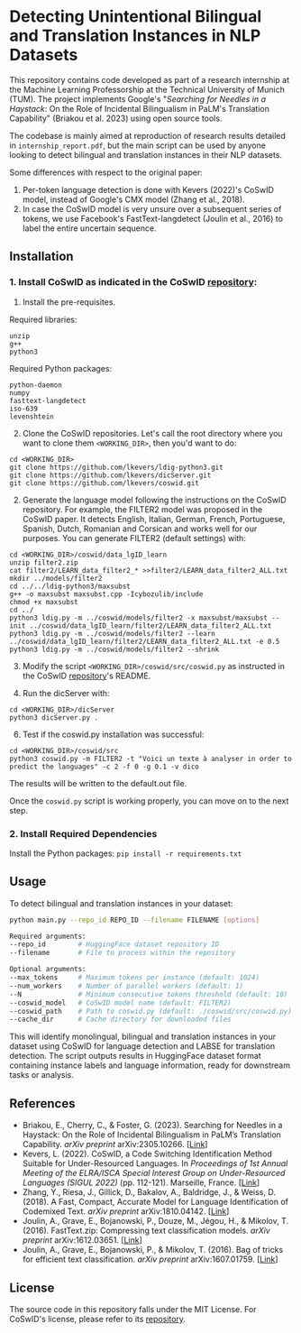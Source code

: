# Detecting Unintentional Bilingual and Translation Instances in NLP Datasets
This repository contains code developed as part of a research internship at the Machine Learning Professorship at the Technical University of Munich (TUM). The project implements Google's "*Searching for Needles in a Haystack*: On the Role of Incidental Bilingualism in PaLM's Translation Capability" (Briakou et al. 2023) using open source tools.

The codebase is mainly aimed at reproduction of research results detailed in `internship_report.pdf`, but the main script can be used by anyone looking to detect bilingual and translation instances in their NLP datasets.

Some differences with respect to the original paper:
1. Per-token language detection is done with Kevers (2022)'s CoSwID model, instead of Google's CMX model (Zhang et al., 2018).
2. In case the CoSwID model is very unsure over a subsequent series of tokens, we use Facebook's FastText-langdetect (Joulin et al., 2016) to label the entire uncertain sequence.

## Installation
### 1. Install CoSwID as indicated in the CoSwID [repository](https://github.com/lkevers/coswid):
1. Install the pre-requisites.
   
Required libraries:
```
unzip
g++
python3
```
Required Python packages:
```
python-daemon
numpy
fasttext-langdetect
iso-639
levenshtein
```
2. Clone the CoSwID repositories. Let's call the root directory where you want to clone them `<WORKING_DIR>`, then you'd want to do:
```
cd <WORKING_DIR>
git clone https://github.com/lkevers/ldig-python3.git
git clone https://github.com/lkevers/dicServer.git
git clone https://github.com/lkevers/coswid.git
```
2. Generate the language model following the instructions on the CoSwID repository. For example, the FILTER2 model was proposed in the CoSwID paper. It detects English, Italian, German, French, Portuguese, Spanish, Dutch, Romanian and Corsican and works well for our purposes. You can generate FILTER2 (default settings) with: 
```
cd <WORKING_DIR>/coswid/data_lgID_learn
unzip filter2.zip
cat filter2/LEARN_data_filter2_* >>filter2/LEARN_data_filter2_ALL.txt
mkdir ../models/filter2
cd ../../ldig-python3/maxsubst
g++ -o maxsubst maxsubst.cpp -Icybozulib/include
chmod +x maxsubst
cd ../
python3 ldig.py -m ../coswid/models/filter2 -x maxsubst/maxsubst --init ../coswid/data_lgID_learn/filter2/LEARN_data_filter2_ALL.txt
python3 ldig.py -m ../coswid/models/filter2 --learn ../coswid/data_lgID_learn/filter2/LEARN_data_filter2_ALL.txt -e 0.5
python3 ldig.py -m ../coswid/models/filter2 --shrink
```

3. Modify the script `<WORKING_DIR>/coswid/src/coswid.py` as instructed in the CoSwID [repository](https://github.com/lkevers/coswid)'s README. 

4. Run the dicServer with:
```
cd <WORKING_DIR>/dicServer
python3 dicServer.py .
```

6. Test if the coswid.py installation was successful:
```
cd <WORKING_DIR>/coswid/src
python3 coswid.py -m FILTER2 -t "Voici un texte à analyser in order to predict the languages" -c 2 -f 0 -g 0.1 -v dico
```
The results will be written to the default.out file.

Once the `coswid.py` script is working properly, you can move on to the next step.

### 2. Install Required Dependencies
Install the Python packages:
```pip install -r requirements.txt```
## Usage
To detect bilingual and translation instances in your dataset:
```bash
python main.py --repo_id REPO_ID --filename FILENAME [options]

Required arguments:
--repo_id        # HuggingFace dataset repository ID
--filename       # File to process within the repository

Optional arguments:
--max_tokens     # Maximum tokens per instance (default: 1024)
--num_workers    # Number of parallel workers (default: 1) 
--N              # Minimum consecutive tokens threshold (default: 10)
--coswid_model   # CoSwID model name (default: FILTER2)
--coswid_path    # Path to coswid.py (default: ./coswid/src/coswid.py)
--cache_dir      # Cache directory for downloaded files
```

This will identify monolingual, bilingual and translation instances in your dataset using CoSwID for language detection and LABSE for translation detection.
The script outputs results in HuggingFace dataset format containing instance labels and language information, ready for downstream tasks or analysis.


## References
- Briakou, E., Cherry, C., & Foster, G. (2023). Searching for Needles in a Haystack: On the Role of Incidental Bilingualism in PaLM’s Translation Capability. *arXiv preprint* arXiv:2305.10266. [[Link](http://arxiv.org/abs/2305.10266)]
- Kevers, L. (2022). CoSwID, a Code Switching Identification Method Suitable for Under-Resourced Languages. In *Proceedings of 1st Annual Meeting of the ELRA/ISCA Special Interest Group on Under-Resourced Languages (SIGUL 2022)* (pp. 112-121). Marseille, France. [[Link](http://www.lrec-conf.org/proceedings/lrec2022/workshops/SIGUL/pdf/2022.sigul-1.15.pdf)]
- Zhang, Y., Riesa, J., Gillick, D., Bakalov, A., Baldridge, J., & Weiss, D. (2018). A Fast, Compact, Accurate Model for Language Identification of Codemixed Text. *arXiv preprint* arXiv:1810.04142. [[Link](http://arxiv.org/abs/1810.04142)]
- Joulin, A., Grave, E., Bojanowski, P., Douze, M., Jégou, H., & Mikolov, T. (2016). FastText.zip: Compressing text classification models. *arXiv preprint* arXiv:1612.03651. [[Link](https://arxiv.org/abs/1612.03651)]
- Joulin, A., Grave, E., Bojanowski, P., & Mikolov, T. (2016). Bag of tricks for efficient text classification. *arXiv preprint* arXiv:1607.01759. [[Link](https://arxiv.org/abs/1607.01759)]

## License
The source code in this repository falls under the MIT License. For CoSwID's license, please refer to its [repository](https://github.com/lkevers/coswid).
